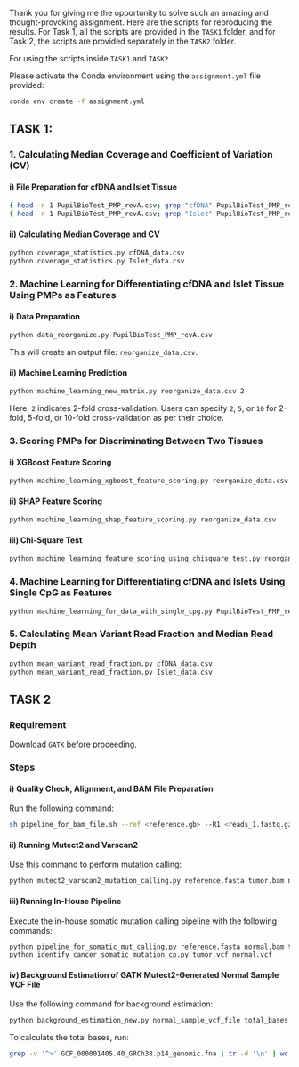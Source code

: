 Thank you for giving me the opportunity to solve such an amazing and thought-provoking assignment. Here are the scripts for reproducing the results. For Task 1, all the scripts are provided in the `TASK1` folder, and for Task 2, the scripts are provided separately in the `TASK2` folder.

For using the scripts inside `TASK1` and `TASK2` <br>

Please activate the Conda environment using the `assignment.yml` file provided:

```bash
conda env create -f assignment.yml
```

## TASK 1:

### 1. Calculating Median Coverage and Coefficient of Variation (CV)

#### i) File Preparation for cfDNA and Islet Tissue
```bash
{ head -n 1 PupilBioTest_PMP_revA.csv; grep "cfDNA" PupilBioTest_PMP_revA.csv; } > cfDNA_data.csv
{ head -n 1 PupilBioTest_PMP_revA.csv; grep "Islet" PupilBioTest_PMP_revA.csv; } > Islet_data.csv
```

#### ii) Calculating Median Coverage and CV
```bash
python coverage_statistics.py cfDNA_data.csv
python coverage_statistics.py Islet_data.csv
```

### 2. Machine Learning for Differentiating cfDNA and Islet Tissue Using PMPs as Features

#### i) Data Preparation
```bash
python data_reorganize.py PupilBioTest_PMP_revA.csv
```
This will create an output file: `reorganize_data.csv`.

#### ii) Machine Learning Prediction
```bash
python machine_learning_new_matrix.py reorganize_data.csv 2
```
Here, `2` indicates 2-fold cross-validation. Users can specify `2`, `5`, or `10` for 2-fold, 5-fold, or 10-fold cross-validation as per their choice.

### 3. Scoring PMPs for Discriminating Between Two Tissues

#### i) XGBoost Feature Scoring
```bash
python machine_learning_xgboost_feature_scoring.py reorganize_data.csv
```

#### ii) SHAP Feature Scoring
```bash
python machine_learning_shap_feature_scoring.py reorganize_data.csv
```

#### iii) Chi-Square Test
```bash
python machine_learning_feature_scoring_using_chisquare_test.py reorganize_data.csv
```

### 4. Machine Learning for Differentiating cfDNA and Islets Using Single CpG as Features
```bash
python machine_learning_for_data_with_single_cpg.py PupilBioTest_PMP_revA.csv
```

### 5. Calculating Mean Variant Read Fraction and Median Read Depth
```bash
python mean_variant_read_fraction.py cfDNA_data.csv
python mean_variant_read_fraction.py Islet_data.csv
```

## TASK 2

### Requirement
Download `GATK` before proceeding.

### Steps

#### i) Quality Check, Alignment, and BAM File Preparation
Run the following command:
```bash
sh pipeline_for_bam_file.sh --ref <reference.gb> --R1 <reads_1.fastq.gz> --R2 <reads_2.fastq.gz> --prefix <prefix> --output <output_dir>
```

#### ii) Running Mutect2 and Varscan2
Use this command to perform mutation calling:
```bash
python mutect2_varscan2_mutation_calling.py reference.fasta tumor.bam normal.bam normal_sample_prefix
```

#### iii) Running In-House Pipeline
Execute the in-house somatic mutation calling pipeline with the following commands:
```bash
python pipeline_for_somatic_mut_calling.py reference.fasta normal.bam tumor.bam
python identify_cancer_somatic_mutation_cp.py tumor.vcf normal.vcf
```

#### iv) Background Estimation of GATK Mutect2-Generated Normal Sample VCF File
Use the following command for background estimation:
```bash
python background_estimation_new.py normal_sample_vcf_file total_bases output_prefix
```

To calculate the total bases, run:
```bash
grep -v '^>' GCF_000001405.40_GRCh38.p14_genomic.fna | tr -d '\n' | wc -c
```

